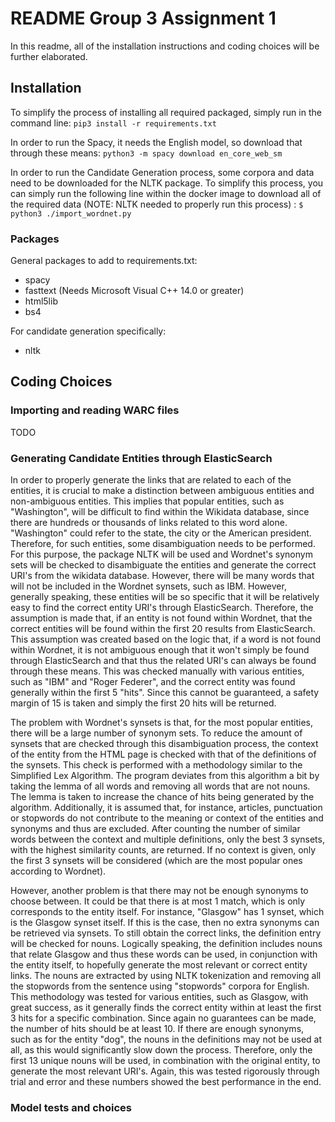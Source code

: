 # README Group 3 Assignment 1

In this readme, all of the installation instructions and coding choices will be further elaborated. 


## Installation

To simplify the process of installing all required packaged, simply run in the command line:
`pip3 install -r requirements.txt`

In order to run the Spacy, it needs the English model, so download that through these means:
`python3 -m spacy download en_core_web_sm`

In order to run the Candidate Generation process, some corpora and data need to be downloaded for the NLTK package. To simplify this process, you can simply run the following line within the docker image to download all of the required data (NOTE: NLTK needed to properly run this process) : 
`$ python3 ./import_wordnet.py`

### Packages

General packages to add to requirements.txt:
- spacy
- fasttext 	(Needs Microsoft Visual C++ 14.0 or greater)
- html5lib
- bs4

For candidate generation specifically:
- nltk

## Coding Choices


### Importing and reading WARC files

TODO

### Generating Candidate Entities through ElasticSearch

In order to properly generate the links that are related to each of the entities, it is crucial to make a distinction between ambiguous entities and non-ambiguous entities. This implies that popular entities, such as "Washington", will be difficult to find within the Wikidata database, since there are hundreds or thousands of links related to this word alone. "Washington" could refer to the state, the city or the American president. Therefore, for such entities, some disambiguation needs to be performed. For this purpose, the package NLTK will be used and Wordnet's synonym sets will be checked to disambiguate the entities and generate the correct URI's from the wikidata database. However, there will be many words that will not be included in the Wordnet synsets, such as IBM. However, generally speaking, these entities will be so specific that it will be relatively easy to find the correct entity URI's through ElasticSearch. Therefore, the assumption is made that, if an entity is not found within Wordnet, that the correct entities will be found within the first 20 results from ElasticSearch. This assumption was created based on the logic that, if a word is not found within Wordnet, it is not ambiguous enough that it won't simply be found through ElasticSearch and that thus the related URI's can always be found through these means. This was checked manually with various entities, such as "IBM" and "Roger Federer", and the correct entity was found generally within the first 5 "hits". Since this cannot be guaranteed, a safety margin of 15 is taken and simply the first 20 hits will be returned.

The problem with Wordnet's synsets is that, for the most popular entities, there will be a large number of synonym sets. To reduce the amount of synsets that are checked through this disambiguation process, the context of the entity from the HTML page is checked with that of the definitions of the synsets. This check is performed with a methodology similar to the Simplified Lex Algorithm. The program deviates from this algorithm a bit by taking the lemma of all words and removing all words that are not nouns. The lemma is taken to increase the chance of hits being generated by the algorithm. Additionally, it is assumed that, for instance, articles, punctuation or stopwords do not contribute to the meaning or context of the entities and synonyms and thus are excluded. After counting the number of similar words between the context and multiple definitions, only the best 3 synsets, with the highest similarity counts, are returned. If no context is given, only the first 3 synsets will be considered (which are the most popular ones according to Wordnet).

However, another problem is that there may not be enough synonyms to choose between. It could be that there is at most 1 match, which is only corresponds to the entity itself. For instance, "Glasgow" has 1 synset, which is the Glasgow synset itself. If this is the case, then no extra synonyms can be retrieved via synsets. To still obtain the correct links, the definition entry will be checked for nouns. Logically speaking, the definition includes nouns that relate Glasgow and thus these words can be used, in conjunction with the entity itself, to hopefully generate the most relevant or correct entity links. The nouns are extracted by using NLTK tokenization and removing all the stopwords from the sentence using "stopwords" corpora for English. This methodology was tested for various entities, such as Glasgow, with great success, as it generally finds the correct entity within at least the first 3 hits for a specific combination. Since again no guarantees can be made, the number of hits should be at least 10. If there are enough synonyms, such as for the entity "dog", the nouns in the definitions may not be used at all, as this would significantly slow down the process. Therefore, only the first 13 unique nouns will be used, in combination with the original entity, to generate the most relevant URI's. Again, this was tested rigorously through trial and error and these numbers showed the best performance in the end. 

### Model tests and choices
